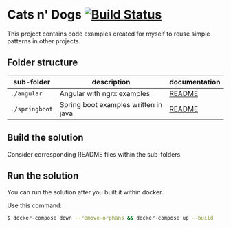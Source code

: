 # Cats n' Dogs [![Build Status](https://travis-ci.org/borisskert/cats-n-dogs.svg?branch=master)](https://travis-ci.org/borisskert/cats-n-dogs)

This project contains code examples created for myself to reuse simple patterns in other projects.

## Folder structure

| sub-folder | description | documentation |
|------------|-------------|---------------|
| `./angular` | Angular with ngrx examples | [README](./angular/README.md) |
| `./springboot` | Spring boot examples written in java | [README](./springboot/README.md) |

## Build the solution

Consider corresponding README files within the sub-folders.

## Run the solution

You can run the solution after you built it within docker.

Use this command:

```bash
$ docker-compose down --remove-orphans && docker-compose up --build
```
